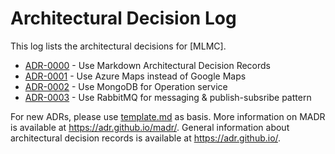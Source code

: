 # Architectural Decision Log

This log lists the architectural decisions for [MLMC].

<!-- adrlog -- Regenerate the content by using "adr-log -i". You can install it via "npm install -g adr-log" -->

- [ADR-0000](0000-use-markdown-architectural-decision-records.md) - Use Markdown Architectural Decision Records
- [ADR-0001](0001-use-azure-maps.md) - Use Azure Maps instead of Google Maps
- [ADR-0002](0002-use-mongodb-for-operation.md) - Use MongoDB for Operation service
- [ADR-0003](0003-use-rabbit-mq-for-eda.md) - Use RabbitMQ for messaging & publish-subsribe pattern

<!-- adrlogstop -->

For new ADRs, please use [template.md](template.md) as basis.
More information on MADR is available at <https://adr.github.io/madr/>.
General information about architectural decision records is available at <https://adr.github.io/>.
